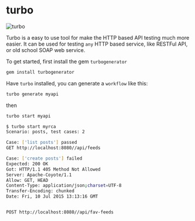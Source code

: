 turbo
=====

![turbo](https://raw.githubusercontent.com/abruzzi/turbo/master/turbo.png)

Turbo is a easy to use tool for make the HTTP based API testing much more easier.  It can be used for testing `any` HTTP based service, like RESTFul API, or old school SOAP web service.

To get started, first install the gem `turbogenerator`

```sh
gem install turbogenerator
```

Have `turbo` installed, you can generate a `workflow` like this:

```sh
turbo generate myapi
```

then 

```sh
turbo start myapi
```

```sh
$ turbo start myrca
Scenario: posts, test cases: 2

Case: ['list posts'] passed
GET http://localhost:8080//api/feeds

Case: ['create posts'] failed
Expected: 200 OK
Got: HTTP/1.1 405 Method Not Allowed
Server: Apache-Coyote/1.1
Allow: GET, HEAD
Content-Type: application/json;charset=UTF-8
Transfer-Encoding: chunked
Date: Fri, 10 Jul 2015 13:13:16 GMT


POST http://localhost:8080//api/fav-feeds
```